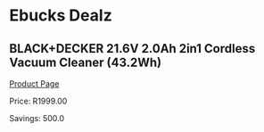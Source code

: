 
# Ebucks Dealz
## BLACK+DECKER 21.6V 2.0Ah 2in1 Cordless Vacuum Cleaner (43.2Wh)
[Product Page](https://www.ebucks.com/web/shop/productSelected.do?prodId=339412970&catId=370101825)

Price: R1999.00

Savings: 500.0


	